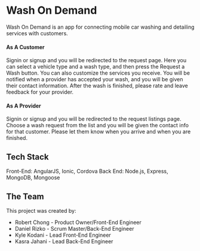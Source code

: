 # Wash On Demand
Wash On Demand is an app for connecting mobile car washing and detailing services with customers.

#### As A Customer
Signin or signup and you will be redirected to the request page.  Here you can select a vehicle type and a wash type, and then press the Request a Wash button.  You can also customize the services you receive.  You will be notified when a provider has accepted your wash, and you will be given their contact information.  After the wash is finished, please rate and leave feedback for your provider.

#### As A Provider
Signin or signup and you will be redirected to the request listings page.  Choose a wash request from the list and you will be given the contact info for that customer.  Please let them know when you arrive and when you are finished.

## Tech Stack
Front-End: AngularJS, Ionic, Cordova
Back End: Node.js, Express, MongoDB, Mongoose

## The Team
This project was created by:
* Robert Chong - Product Owner/Front-End Engineer
* Daniel Rizko - Scrum Master/Back-End Engineer
* Kyle Kodani - Lead Front-End Engineer
* Kasra Jahani - Lead Back-End Engineer
